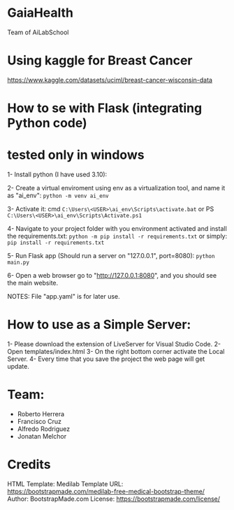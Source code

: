 # GaiaHealth
Team of AiLabSchool

#  Using kaggle for Breast Cancer
https://www.kaggle.com/datasets/uciml/breast-cancer-wisconsin-data

# How to se with Flask (integrating Python code) 
# tested only in windows
1- Install python (I have used 3.10):

2- Create a virtual enviroment using env as a virtualization tool, and name it as "ai_env":
`python -m venv ai_env`

3- Activate it:
cmd `C:\Users\<USER>\ai_env\Scripts\activate.bat`
or 
PS `C:\Users\<USER>\ai_env\Scripts\Activate.ps1`

4- Navigate to your project folder with you environment activated and install the requirements.txt:
`python -m pip install -r requirements.txt`
or simply:
`pip install -r requirements.txt`

5- Run Flask app (Should run a server on "127.0.0.1", port=8080):
`python main.py`

6- Open a web browser go to "http://127.0.0.1:8080", and you should see the main website.


NOTES: File "app.yaml" is for later use.


# How to use as a Simple Server:
1- Please download the extension of LiveServer for Visual Studio Code.
2- Open templates/index.html
3- On the right bottom corner activate the Local Server.
4- Every time that you save the project the web page will get update.


# Team:
 - Roberto Herrera
 - Francisco Cruz
 - Alfredo Rodriguez
 - Jonatan Melchor

# Credits
HTML Template: Medilab
Template URL: https://bootstrapmade.com/medilab-free-medical-bootstrap-theme/
Author: BootstrapMade.com
License: https://bootstrapmade.com/license/
